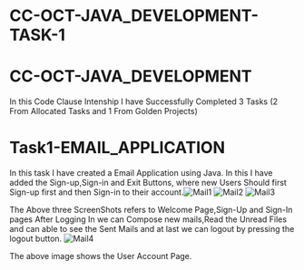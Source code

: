 # CC-OCT-JAVA_DEVELOPMENT-TASK-1
# CC-OCT-JAVA_DEVELOPMENT
In this Code Clause Intenship I have Successfully Completed 3 Tasks (2 From Allocated Tasks and 1 From Golden Projects)


# Task1-EMAIL_APPLICATION
In this task I have created a Email Application using Java.
In this I have added the Sign-up,Sign-in and Exit Buttons, where new Users Should first Sign-up first and then Sign-in to their account.![Mail1](https://user-images.githubusercontent.com/108987073/198875779-fe7ccff6-3e31-401d-a814-6e2d1d1722f7.jpg)
![Mail2](https://user-images.githubusercontent.com/108987073/198875827-0c52d56d-a30b-4f1a-b852-96311698643d.jpg)
![Mail3](https://user-images.githubusercontent.com/108987073/198875875-9c7c6b64-c284-4e72-901a-ed293e56627f.jpg)

The Above three ScreenShots refers to Welcome Page,Sign-Up and Sign-In pages
After Logging In we can Compose new mails,Read the Unread Files and can able to see the Sent Mails and at last we can logout by pressing the logout button.
![Mail4](https://user-images.githubusercontent.com/108987073/198876030-da8e5f61-5262-401a-ae3a-471a4257c31d.jpg)

The above image shows the User Account Page.
